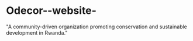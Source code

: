 # Odecor--website-
"A community-driven organization promoting conservation and sustainable development in Rwanda."
